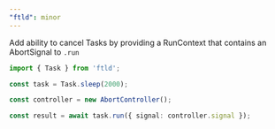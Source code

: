 ```yaml
---
"ftld": minor
---
```


Add ability to cancel Tasks by providing a RunContext that contains an AbortSignal to `.run`

```ts
import { Task } from 'ftld';

const task = Task.sleep(2000);

const controller = new AbortController();

const result = await task.run({ signal: controller.signal });
```